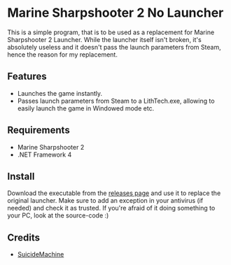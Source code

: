 ﻿Marine Sharpshooter 2 No Launcher
=====================

This is a simple program, that is to be used as a replacement for Marine Sharpshooter 2 Launcher.
While the launcher itself isn't broken, it's absolutely useless and it doesn't pass the launch parameters from Steam,
hence the reason for my replacement.

Features
--------
  * Launches the game instantly.
  * Passes launch parameters from Steam to a LithTech.exe, allowing to easily launch the game in Windowed mode etc.

Requirements
------------

  * Marine Sharpshooter 2
  * .NET Framework 4
 
Install
-------
Download the executable from the [releases page](https://github.com/SuiMachine/MarineSharpshooter2_NoLauncher/releases) and use it to replace the original launcher.
Make sure to add an exception in your antivirus (if needed) and check it as trusted. If you're afraid of it doing something to your PC, look at the source-code :)

Credits
-------
  * [SuicideMachine](http://twitch.tv/suimachine)
